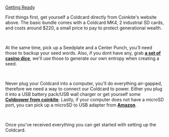[Getting Ready](#coldcard-getting-ready)

First things first, get yourself a Coldcard directly from Coinkite's website above. The basic bundle comes with a Coldcard MK4, 2 industrial SD cards,
and costs around $220, a small price to pay to protect generational wealth. 

&nbsp;

At the same time, pick up a Seedplate and a Center Punch, you'll need those to backup
your seed words. Also, if you dont have any, grab **[a set of casino dice](https://www.amazon.com/GSE-Games-Sports-Expert-Serialized/dp/B07DF7C279/ref=sr_1_1?sr=8-1)**, we'll use those to generate our own entropy when creating a seed. 

&nbsp;

Never plug your Coldcard into a computer, you'll do everything air-gapped, therefore we need a way to connect our Coldcard to power. Either you plug it
into a USB battery pack/USB wall charger or get yourself some **[Coldpower from coinkite](https://store.coinkite.com/store/cldpwr)**. Lastly, if your computer
does not have a microSD port, you can pick up a microSD to USB adapter from **[Amazon](https://www.amazon.com/SanDisk-MobileMate-microSD-Card-Reader/dp/B06G5JV2B5/ref=sr_1_2?sr=8-2)**.

&nbsp;

Once you've received everything you can get started with setting up the Coldcard.


